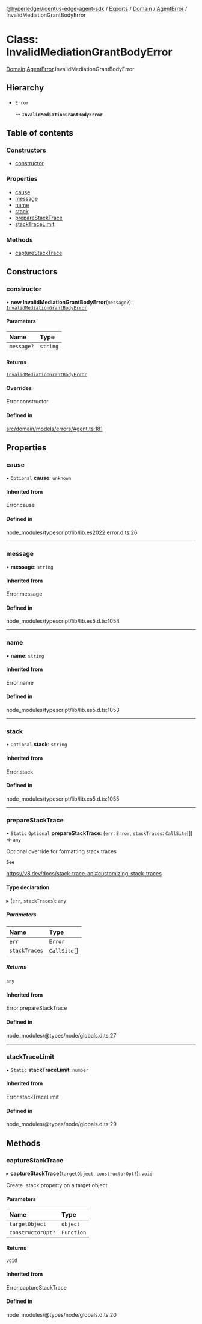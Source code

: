 [@hyperledger/identus-edge-agent-sdk](../README.md) / [Exports](../modules.md) / [Domain](../modules/Domain.md) / [AgentError](../modules/Domain.AgentError.md) / InvalidMediationGrantBodyError

# Class: InvalidMediationGrantBodyError

[Domain](../modules/Domain.md).[AgentError](../modules/Domain.AgentError.md).InvalidMediationGrantBodyError

## Hierarchy

- `Error`

  ↳ **`InvalidMediationGrantBodyError`**

## Table of contents

### Constructors

- [constructor](Domain.AgentError.InvalidMediationGrantBodyError.md#constructor)

### Properties

- [cause](Domain.AgentError.InvalidMediationGrantBodyError.md#cause)
- [message](Domain.AgentError.InvalidMediationGrantBodyError.md#message)
- [name](Domain.AgentError.InvalidMediationGrantBodyError.md#name)
- [stack](Domain.AgentError.InvalidMediationGrantBodyError.md#stack)
- [prepareStackTrace](Domain.AgentError.InvalidMediationGrantBodyError.md#preparestacktrace)
- [stackTraceLimit](Domain.AgentError.InvalidMediationGrantBodyError.md#stacktracelimit)

### Methods

- [captureStackTrace](Domain.AgentError.InvalidMediationGrantBodyError.md#capturestacktrace)

## Constructors

### constructor

• **new InvalidMediationGrantBodyError**(`message?`): [`InvalidMediationGrantBodyError`](Domain.AgentError.InvalidMediationGrantBodyError.md)

#### Parameters

| Name | Type |
| :------ | :------ |
| `message?` | `string` |

#### Returns

[`InvalidMediationGrantBodyError`](Domain.AgentError.InvalidMediationGrantBodyError.md)

#### Overrides

Error.constructor

#### Defined in

[src/domain/models/errors/Agent.ts:181](https://github.com/hyperledger-identus/sdk-ts/blob/bc699428ddd8313d8025ef810d8e7784a65f26cc/src/domain/models/errors/Agent.ts#L181)

## Properties

### cause

• `Optional` **cause**: `unknown`

#### Inherited from

Error.cause

#### Defined in

node_modules/typescript/lib/lib.es2022.error.d.ts:26

___

### message

• **message**: `string`

#### Inherited from

Error.message

#### Defined in

node_modules/typescript/lib/lib.es5.d.ts:1054

___

### name

• **name**: `string`

#### Inherited from

Error.name

#### Defined in

node_modules/typescript/lib/lib.es5.d.ts:1053

___

### stack

• `Optional` **stack**: `string`

#### Inherited from

Error.stack

#### Defined in

node_modules/typescript/lib/lib.es5.d.ts:1055

___

### prepareStackTrace

▪ `Static` `Optional` **prepareStackTrace**: (`err`: `Error`, `stackTraces`: `CallSite`[]) => `any`

Optional override for formatting stack traces

**`See`**

https://v8.dev/docs/stack-trace-api#customizing-stack-traces

#### Type declaration

▸ (`err`, `stackTraces`): `any`

##### Parameters

| Name | Type |
| :------ | :------ |
| `err` | `Error` |
| `stackTraces` | `CallSite`[] |

##### Returns

`any`

#### Inherited from

Error.prepareStackTrace

#### Defined in

node_modules/@types/node/globals.d.ts:27

___

### stackTraceLimit

▪ `Static` **stackTraceLimit**: `number`

#### Inherited from

Error.stackTraceLimit

#### Defined in

node_modules/@types/node/globals.d.ts:29

## Methods

### captureStackTrace

▸ **captureStackTrace**(`targetObject`, `constructorOpt?`): `void`

Create .stack property on a target object

#### Parameters

| Name | Type |
| :------ | :------ |
| `targetObject` | `object` |
| `constructorOpt?` | `Function` |

#### Returns

`void`

#### Inherited from

Error.captureStackTrace

#### Defined in

node_modules/@types/node/globals.d.ts:20
